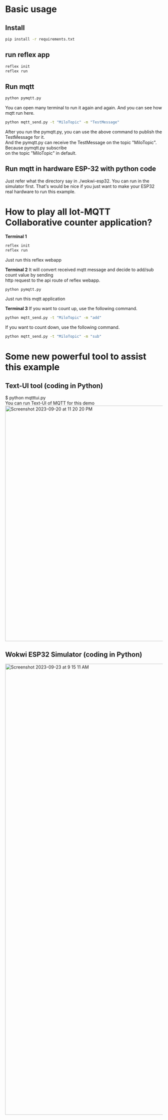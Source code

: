 # Basic usage
## Install
```bash
pip install -r requirements.txt
```

## run reflex app
```bash
reflex init
reflex run
```

## Run mqtt 
```bash
python pymqtt.py
```
You can open many terminal to run it again and again. 
And you can see how mqtt run here.


```bash
python mqtt_send.py -t "MiloTopic" -m "TestMessage"
```
After you run the pymqtt.py, you can use the above command to publish the TestMessage for it.   
And the pymqtt.py can receive the TestMessage on the topic "MiloTopic". Because pymqtt.py subscribe  
on the topic "MiloTopic" in default.   

## Run mqtt in hardware ESP-32 with python code
Just refer what the directory say in ./wokwi-esp32. 
You can run in the simulator first. 
That's would be nice if you just want to make your ESP32 real hardware to run this example. 


# How to play all Iot-MQTT Collaborative counter application?

**Terminal 1**
```bash
reflex init
reflex run
```
Just run this reflex webapp 

**Terminal 2**
It will convert received mqtt message and decide to add/sub count value by sending   
http request to the api route of reflex webapp. 
```bash 
python pymqtt.py
```
Just run this mqtt application 

**Terminal 3**
If you want to count up, use the following command. 
```bash
python mqtt_send.py -t "MiloTopic" -m "add"
```
If you want to count down, use the following command.
```bash
python mqtt_send.py -t "MiloTopic" -m "sub"
```

# Some new powerful tool to assist this example
## Text-UI tool (coding in Python)
$ python mqtttui.py   
You can run Text-UI of MQTT for this demo 
<img width="752" alt="Screenshot 2023-09-20 at 11 20 20 PM" src="https://github.com/reflex-playground/reflex-community-examples/assets/12568287/a20a3478-520f-405b-85ad-3bcbac00d5d9">

## Wokwi ESP32 Simulator (coding in Python) 

<img width="1440" alt="Screenshot 2023-09-23 at 9 15 11 AM" src="https://github.com/reflex-playground/reflex-community-examples/assets/12568287/d3eb4b55-77a6-4aaf-ac46-282a4eb81c53">
